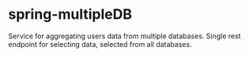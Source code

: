 # spring-multipleDB
Service for aggregating users data from multiple databases. Single rest endpoint for selecting data, selected from all databases.
